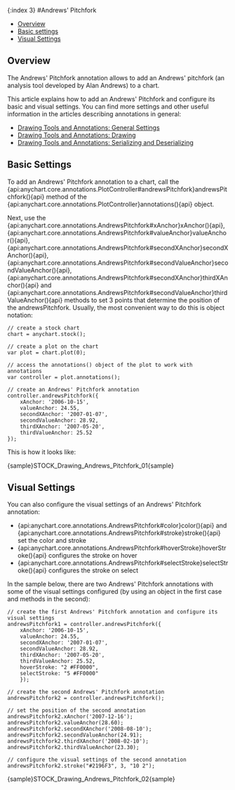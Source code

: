 {:index 3}
#Andrews' Pitchfork

* [Overview](#overview)
* [Basic settings](#basic_settings)
* [Visual Settings](#visual_settings)

## Overview

The Andrews' Pitchfork annotation allows to add an Andrews' pitchfork (an analysis tool developed by Alan Andrews) to a chart.

This article explains how to add an Andrews' Pitchfork and configure its basic and visual settings. You can find more settings and other useful information in the articles describing annotations in general:

* [Drawing Tools and Annotations: General Settings](General_Settings)
* [Drawing Tools and Annotations: Drawing](Drawing)
* [Drawing Tools and Annotations: Serializing and Deserializing](Serializing_Deserializing)

## Basic Settings

To add an Andrews' Pitchfork annotation to a chart, call the {api:anychart.core.annotations.PlotController#andrewsPitchfork}andrewsPitchfork(){api} method of the {api:anychart.core.annotations.PlotController}annotations(){api} object.

Next, use the {api:anychart.core.annotations.AndrewsPitchfork#xAnchor}xAnchor(){api}, {api:anychart.core.annotations.AndrewsPitchfork#valueAnchor}valueAnchor(){api}, {api:anychart.core.annotations.AndrewsPitchfork#secondXAnchor}secondXAnchor(){api}, {api:anychart.core.annotations.AndrewsPitchfork#secondValueAnchor}secondValueAnchor(){api}, {api:anychart.core.annotations.AndrewsPitchfork#secondXAnchor}thirdXAnchor(){api} and {api:anychart.core.annotations.AndrewsPitchfork#secondValueAnchor}thirdValueAnchor(){api} methods to set 3 points that determine the position of the andrewsPitchfork. Usually, the most convenient way to do this is object notation:

```
// create a stock chart
chart = anychart.stock();

// create a plot on the chart
var plot = chart.plot(0);

// access the annotations() object of the plot to work with annotations
var controller = plot.annotations();

// create an Andrews' Pitchfork annotation
controller.andrewsPitchfork({
    xAnchor: '2006-10-15',
    valueAnchor: 24.55,
    secondXAnchor: '2007-01-07',
    secondValueAnchor: 28.92,
    thirdXAnchor: '2007-05-20',
    thirdValueAnchor: 25.52
});
```

This is how it looks like:

{sample}STOCK\_Drawing\_Andrews\_Pitchfork\_01{sample}

## Visual Settings

You can also configure the visual settings of an Andrews' Pitchfork annotation:

* {api:anychart.core.annotations.AndrewsPitchfork#color}color(){api} and {api:anychart.core.annotations.AndrewsPitchfork#stroke}stroke(){api} set the color and stroke
* {api:anychart.core.annotations.AndrewsPitchfork#hoverStroke}hoverStroke(){api} configures the stroke on hover
* {api:anychart.core.annotations.AndrewsPitchfork#selectStroke}selectStroke(){api} configures the stroke on select

In the sample below, there are two Andrews' Pitchfork annotations with some of the visual settings configured (by using an object in the first case and methods in the second):

```
// create the first Andrews' Pitchfork annotation and configure its visual settings
andrewsPitchfork1 = controller.andrewsPitchfork({
    xAnchor: '2006-10-15',
    valueAnchor: 24.55,
    secondXAnchor: '2007-01-07',
    secondValueAnchor: 28.92,
    thirdXAnchor: '2007-05-20',
    thirdValueAnchor: 25.52,
    hoverStroke: "2 #FF0000",
    selectStroke: "5 #FF0000"
    });

// create the second Andrews' Pitchfork annotation
andrewsPitchfork2 = controller.andrewsPitchfork();

// set the position of the second annotation
andrewsPitchfork2.xAnchor('2007-12-16');
andrewsPitchfork2.valueAnchor(28.60);
andrewsPitchfork2.secondXAnchor('2008-08-10');
andrewsPitchfork2.secondValueAnchor(24.91);
andrewsPitchfork2.thirdXAnchor('2008-02-10');
andrewsPitchfork2.thirdValueAnchor(23.30);

// configure the visual settings of the second annotation
andrewsPitchfork2.stroke("#2196F3", 3, "10 2");
```

{sample}STOCK\_Drawing\_Andrews\_Pitchfork\_02{sample}